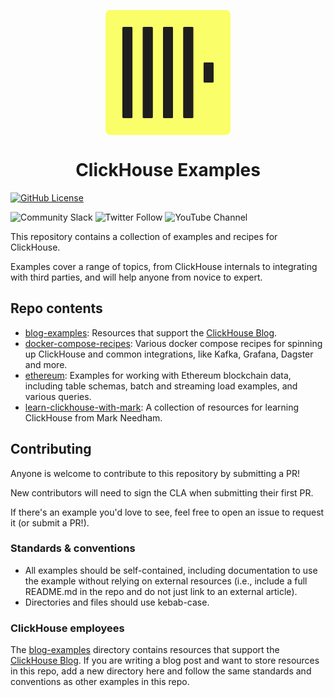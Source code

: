 <div align="center">
<p>
<img src="https://github.com/ClickHouse/clickhouse-js/blob/a332672bfb70d54dfd27ae1f8f5169a6ffeea780/.static/logo.svg" width="200px" align="center">
</p>
<h1>ClickHouse Examples</h1>
</div>

[![GitHub License](https://img.shields.io/github/license/ClickHouse/examples)](https://github.com/ClickHouse/examples/blob/main/LICENSE)

![Community Slack](https://img.shields.io/badge/Community_Slack-blue?style=social&logo=slack&logoColor=yellow&link=https%3A%2F%2Fclickhouse.com%2Fslack)
![Twitter Follow](https://img.shields.io/twitter/follow/ClickHouseDB)
![YouTube Channel](https://img.shields.io/youtube/channel/subscribers/UChtmrD-dsdpspr42P_PyRAw?label=YouTube)

This repository contains a collection of examples and recipes for ClickHouse.

Examples cover a range of topics, from ClickHouse internals to integrating with third parties, and will help anyone from novice to expert.

## Repo contents

- [blog-examples](./blog-examples/): Resources that support the [ClickHouse Blog](clickhouse.com/blog).
- [docker-compose-recipes](./docker-compose-recipes/README.md): Various docker compose recipes for spinning up ClickHouse and common integrations, like Kafka, Grafana, Dagster and more.
- [ethereum](./ethereum/README.md): Examples for working with Ethereum blockchain data, including table schemas, batch and streaming load examples, and various queries.
- [learn-clickhouse-with-mark](./learn-clickhouse-with-mark/README.md): A collection of resources for learning ClickHouse from Mark Needham.

## Contributing

Anyone is welcome to contribute to this repository by submitting a PR!

New contributors will need to sign the CLA when submitting their first PR.

If there's an example you'd love to see, feel free to open an issue to request it (or submit a PR!).

### Standards & conventions

- All examples should be self-contained, including documentation to use the example without relying on external resources (i.e., include a full README.md in the repo and do not just link to an external article).
- Directories and files should use kebab-case.

### ClickHouse employees

The [blog-examples](./blog-examples/) directory contains resources that support the [ClickHouse Blog](clickhouse.com/blog). If you are writing a blog post and want to store resources in this repo, add a new directory here and follow the same standards and conventions as other examples in this repo.
